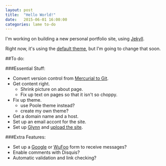 ```yaml
---
layout: post
title:  "Hello World!"
date:   2015-06-01 16:00:00
categories: lame to-do
---
```


I'm working on building a new personal portfolio site, using [Jekyll](http://jekyllrb.com/).

Right now, it's using the [default theme](https://github.com/jglovier/jekyll-new), but I'm going to change that soon.

##To do:

###Essential Stuff:
* Convert version control from [Mercurial to Git](http://www.lancejian.com/2012/02/05/convert-mercurial-repository-into-git.html).
* Get content right.
    * Shrink picture on about page.
    * Fix up text on pages so that it isn't so choppy.
* Fix up theme.
    * use Poole theme instead?
    * create my own theme?
* Get a domain name and a host.
* Set up an email accont for the site.
* Set up [Glynn](https://github.com/dmathieu/glynn) and [upload the site](http://jekyllrb.com/docs/deployment-methods/).

###Extra Features:
* Set up a [Google](https://www.google.com/forms/about/) or [WuFoo](http://www.wufoo.com/) form to receive messages?
* Enable comments with Disquis?
* Automatic validation and link checking?